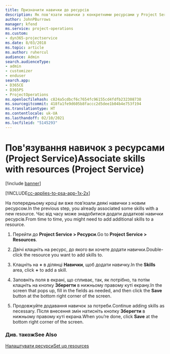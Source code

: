```yaml
---
title: Призначити навички до ресурсів
description: Як пов'язати навички з конкретними ресурсами у Project Service
author: JohnPBurrows
manager: kfend
ms.service: project-operations
ms.custom:
- dyn365-projectservice
ms.date: 8/03/2018
ms.topic: article
ms.author: ruhercul
audience: Admin
search.audienceType:
- admin
- customizer
- enduser
search.app:
- D365CE
- D365PS
- ProjectOperations
ms.openlocfilehash: c824a5cdbcf6c7654fc96155cd4fdfb232308738
ms.sourcegitcommit: 418fa1fe9d605b8faccc2d5dee1b04b4e753f194
ms.translationtype: HT
ms.contentlocale: uk-UA
ms.lasthandoff: 02/10/2021
ms.locfileid: "5145293"
---
```

# <a name="associate-skills-with-resources-project-service"></a><span data-ttu-id="a7eb4-103">Пов'язування навичок з ресурсами (Project Service)</span><span class="sxs-lookup"><span data-stu-id="a7eb4-103">Associate skills with resources (Project Service)</span></span>

[!include [banner](../includes/psa-now-project-operations.md)]

[!INCLUDE[cc-applies-to-psa-app-1x-2x](../includes/cc-applies-to-psa-app-1x-2x.md)]

<span data-ttu-id="a7eb4-104">На попередньому кроці ви вже пов’язали деякі навички з новим ресурсом.</span><span class="sxs-lookup"><span data-stu-id="a7eb4-104">In the previous step, you already associated some skills with  a new resource.</span></span> <span data-ttu-id="a7eb4-105">Час від часу може знадобитися додати додаткові навички ресурсів.</span><span class="sxs-lookup"><span data-stu-id="a7eb4-105">From time to time, you might need to add additional skills to a resource.</span></span>  
  
1.  <span data-ttu-id="a7eb4-106">Перейти до **Project Service > Ресурси**.</span><span class="sxs-lookup"><span data-stu-id="a7eb4-106">Go to **Project Service > Resources**.</span></span>  
  
2.  <span data-ttu-id="a7eb4-107">Двічі клацніть на ресурс, до якого ви хочете додати навички.</span><span class="sxs-lookup"><span data-stu-id="a7eb4-107">Double-click the resource you want to add skills to.</span></span>  
  
3.  <span data-ttu-id="a7eb4-108">Клацніть на **+** в ділянці **Навички**, щоб додати навичку.</span><span class="sxs-lookup"><span data-stu-id="a7eb4-108">In the **Skills** area, click **+** to add a skill.</span></span>  
  
4.  <span data-ttu-id="a7eb4-109">Заповніть поля в екрані, що спливає, так, як потрібно, та потім клацніть на кнопку **Зберегти** в нижньому правому куті екрану.</span><span class="sxs-lookup"><span data-stu-id="a7eb4-109">In the screen that pops up, fill in the fields as needed, and then click the **Save** button at the bottom right corner of the screen.</span></span>  
  
5.  <span data-ttu-id="a7eb4-110">Продовжуйте додавання навичок за потреби.</span><span class="sxs-lookup"><span data-stu-id="a7eb4-110">Continue adding skills as necessary.</span></span> <span data-ttu-id="a7eb4-111">Після внесення змін натисніть кнопку **Зберегти** в нижньому правому куті екрана.</span><span class="sxs-lookup"><span data-stu-id="a7eb4-111">When you’re done, click **Save** at the bottom right corner of the screen.</span></span>  
  
### <a name="see-also"></a><span data-ttu-id="a7eb4-112">Див. також</span><span class="sxs-lookup"><span data-stu-id="a7eb4-112">See Also</span></span>  
 [<span data-ttu-id="a7eb4-113">Налаштувати ресурси</span><span class="sxs-lookup"><span data-stu-id="a7eb4-113">Set up resources</span></span>](../psa/set-up-resources.md)
